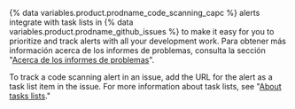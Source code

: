 {% data variables.product.prodname_code_scanning_capc %} alerts integrate with task lists in {% data variables.product.prodname_github_issues %} to make it easy for you to prioritize and track alerts with all your development work. Para obtener más información acerca de los informes de problemas, consulta la sección "[Acerca de los informes de problemas](/issues/tracking-your-work-with-issues/about-issues)".

To track a code scanning alert in an issue, add the URL for the alert as a task list item in the issue. For more information about task lists, see "[About tasks lists](/issues/tracking-your-work-with-issues/about-task-lists)."
